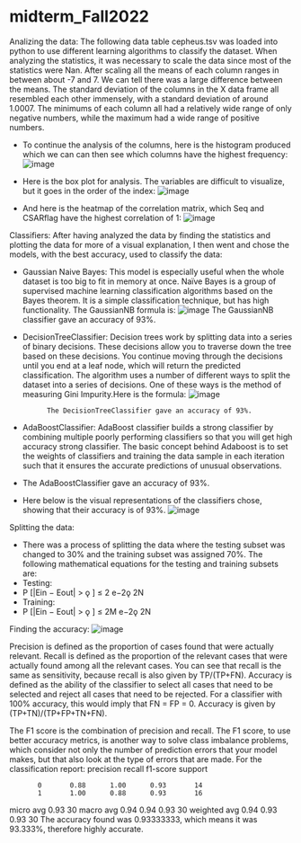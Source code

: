 # midterm_Fall2022
Analizing the data:
The following data table cepheus.tsv was loaded into python to use different learning algorithms to classify the dataset.
When analyzing the statistics, it was necessary to scale the data since most of the statistics were Nan. After scaling all the means of each column ranges in between about -7 and 7. We can tell there was a large difference between the means. The standard deviation of the columns in the X data frame all resembled each other immensely, with a standard deviation of around 1.0007. The minimums of each column all had a relatively wide range of only negative numbers, while the maximum had a wide range of positive numbers. 
-	To continue the analysis of the columns, here is the histogram produced which we can can then see which columns have the highest frequency:
 ![image](https://user-images.githubusercontent.com/113098596/196523616-f640891e-86a7-4f8d-b9c0-00ec2b7d4a1d.png)

-	Here is the box plot for analysis. The variables are difficult to visualize, but it goes in the order of the index: 
![image](https://user-images.githubusercontent.com/113098596/196523673-17350b4d-8c3d-4b8c-a983-17ccd2ff7617.png)
 
-	And here is the heatmap of the correlation matrix, which Seq and CSARflag have the highest correlation of 1: 
![image](https://user-images.githubusercontent.com/113098596/196523739-9997f51a-1a9f-48f0-8ca5-c4fe0694d6ac.png)

Classifiers:
After having analyzed the data by finding the statistics and plotting the data for more of a visual explanation, I then went and chose the models, with the best accuracy, used to classify the data:
-	Gaussian Naive Bayes: This model is especially useful when the whole dataset is too big to fit in memory at once. Naïve Bayes is a group of supervised machine learning classification algorithms based on the Bayes theorem. It is a simple classification technique, but has high functionality. The GaussianNB formula is:
![image](https://user-images.githubusercontent.com/113098596/196523845-125a65a6-2cfd-48f1-9ed2-c8b62f899753.png)
              The GaussianNB classifier gave an accuracy of 93%.
-	DecisionTreeClassifier: Decision trees work by splitting data into a series of binary decisions. These decisions allow you to traverse down the tree based on these decisions. You continue moving through the decisions until you end at a leaf node, which will return the predicted classification. The algorithm uses a number of different ways to split the dataset into a series of decisions. One of these ways is the method of measuring Gini Impurity.Here is the formula: 
    ![image](https://user-images.githubusercontent.com/113098596/196523885-9a2d8aaf-b7ff-45b0-ac52-ac5268734e39.png)
            
              The DecisionTreeClassifier gave an accuracy of 93%.
-	AdaBoostClassifier: AdaBoost classifier builds a strong classifier by combining multiple poorly performing classifiers so that you will get high accuracy strong classifier. The basic concept behind Adaboost is to set the weights of classifiers and training the data sample in each iteration such that it ensures the accurate predictions of unusual observations. 
-	The AdaBoostClassifier gave an accuracy of 93%.
-	Here below is the visual representations of the classifiers chose, showing that their accuracy is of 93%. 
![image](https://user-images.githubusercontent.com/113098596/196524028-bd179512-497d-46a4-86bf-cd09580b0112.png)

Splitting the data:
-	There was a process of splitting the data where the testing subset was changed to 30% and the training subset was assigned 70%. The following mathematical equations for the testing and training subsets are:
-	Testing:
-	P [|Ein − Eout| > ǫ ] ≤ 2 e−2ǫ 2N
-	Training:
-	P [|Ein − Eout| > ǫ ] ≤ 2M e−2ǫ 2N







Finding the accuracy:
 ![image](https://user-images.githubusercontent.com/113098596/196524097-cc648df0-e8fb-4b52-912e-0c38e60f8e5d.png)

Precision is defined as the proportion of cases found that were actually relevant.
Recall is defined as the proportion of the relevant cases that were actually found among all the relevant cases. You can see that recall is the same as sensitivity, because recall is also given by TP/(TP+FN).
Accuracy is defined as the ability of the classifier to select all cases that need to be selected and reject all cases that need to be rejected. For a classifier with 100% accuracy, this would imply that FN = FP = 0. Accuracy is given by (TP+TN)/(TP+FP+TN+FN).
 
The F1 score is the combination of precision and recall. The F1 score, to use better accuracy metrics, is another way to solve class imbalance problems, which consider not only the number of prediction errors that your model makes, but that also look at the type of errors that are made.
For the classification report:
                precision    recall  f1-score   support

           0       0.88      1.00      0.93       14
           1       1.00      0.88      0.93       16

   micro avg                           0.93       30
   macro avg       0.94      0.94      0.93       30
weighted avg       0.94      0.93      0.93       30
The accuracy found was 0.93333333, which means it was 93.333%, therefore highly accurate.
